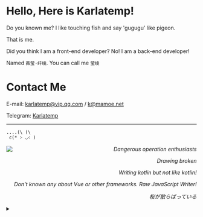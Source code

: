 
# Hello, Here is Karlatemp!

Do you known me? I like touching fish and say 'gugugu' like pigeon.

That is me.

Did you think I am a front-end developer? No! I am a back-end developer!

Named `薇莹·纤绫`. You can call me `莹绫`

<!---
我所做的一切，我所识的全部，是否为人所知
追求过的一切，努力过的一切，或都归于虚无
曾经爱过世界，相信一切美好，或许只是童真
光明又或黑暗，何处存在光明，何处存在黑暗
两界暗黑交接，前后世界两隔，在犹豫在彷徨
黑与白本同源，歧视纷争不断，本应同为一家
身出边境交接，或前进或后退，何处属我归属
无人所知，无人所忆，终将被遗忘
如果你能记住我的名字
如果你们能记住我们的名字
冬将逝，春归来，樱花终将绽放
--->

# Contact Me

E-mail: <karlatemp@vip.qq.com> / <k@mamoe.net>

Telegram: [Karlatemp](https://t.me/Karlatemp)

--------

```
....(\ (\
 c(* ˃ ◡˂ )
```


<img src="https://github-readme-stats.vercel.app/api/top-langs/?username=Karlatemp&layout=compact&theme=tokyonight" align="left" />


<div align="right">
<i>

Dangerous operation enthusiasts

Drawing broken

Writing kotlin but not like kotlin!

Don't known any about Vue or other frameworks. Raw JavaScript Writer!

桜が散らばっている

</i> 
</div>


<details>
<summary></summary>
<i align="right">


何处, 何地, 我们重聚于此 <br/>
多年的离别, 多年后的再会 <br/>
亦隔江相望, 无语无言无声 <br/>
心中早有千言万语, 只能藏于心中 <br/>
恍惚之间, 一切归于虚无 <br/>
无人踏足, 无人应答 <br/>
只留下一片破碎之镜 <br/>


</i>
</details>

